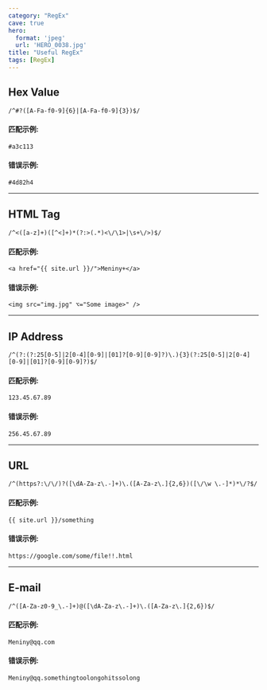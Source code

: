 ```yaml
---
category: "RegEx"
cave: true
hero:
  format: 'jpeg'
  url: 'HERO_0038.jpg'
title: "Useful RegEx"
tags: [RegEx]
---
```

## Hex Value

	/^#?([A-Fa-f0-9]{6}|[A-Fa-f0-9]{3})$/

#### 匹配示例:

	#a3c113

#### 错误示例:

	#4d82h4

***

## HTML Tag

	/^<([a-z]+)([^<]+)*(?:>(.*)<\/\1>|\s+\/>)$/

#### 匹配示例:

	<a href="{{ site.url }}/">Meniny+</a>

#### 错误示例:

	<img src="img.jpg" ⌥="Some image>" />

***

## IP Address

	/^(?:(?:25[0-5]|2[0-4][0-9]|[01]?[0-9][0-9]?)\.){3}(?:25[0-5]|2[0-4][0-9]|[01]?[0-9][0-9]?)$/

#### 匹配示例:

	123.45.67.89

#### 错误示例:

	256.45.67.89

***

## URL

	/^(https?:\/\/)?([\dA-Za-z\.-]+)\.([A-Za-z\.]{2,6})([\/\w \.-]*)*\/?$/

#### 匹配示例:

	{{ site.url }}/something

#### 错误示例:

	https://google.com/some/file!!.html

***

## E-mail

	/^([A-Za-z0-9_\.-]+)@([\dA-Za-z\.-]+)\.([A-Za-z\.]{2,6})$/

#### 匹配示例:

	Meniny@qq.com

#### 错误示例:

	Meniny@qq.somethingtoolongohitssolong
